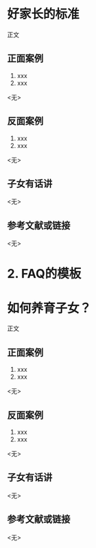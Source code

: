<!-- 这是示例模板文件。-->
<!-- 注1：每新增一个条目，都应该在对应的文件下建立一个独立的md文件，添加文件后需在README.md文件中加入引用。 -->
<!-- 注2：如md文件中包含图片（推荐使用jpeg格式），请将图片放到md文件同级的img文件夹，图片文件取名应对应图片内容，无需包含对应md文件名。如：
 - 文件夹：吃
   - img
     - 奶瓶使用姿势1.jpeg
   - 喝奶.md
     - [奶瓶使用姿势](img/引用奶瓶使用姿势1.jpeg)
-->
<!-- 注2：更新时请参考备注要求来编辑内容，并在提交前删除所有备注。内容要严谨，尽量使用严谨清晰的表述。 -->
<!-- 注3：添加条目前请先查询是否有类似或相同的条目，如有请先考虑更新或补充已有条目，避免重复。-->

<!-- 手册条目的模板 -->

<!-- 标题，使用一级标题，无需添加编号 -->
# 好家长的标准

<!-- 直接在正文添加内容，无需小标题，正文不能为空 -->
正文

<!-- 添加正面案例（不超过3个），如没有则标记为<无>占位符 -->
## 正面案例
1. xxx
2. xxx
   
<无>

<!-- 添加反面案例（不超过3个），如没有则标记<无>占位符 -->
## 反面案例
1. xxx
2. xxx
   
<无>

<!-- 来自子女的看法，如没有则标记<无>占位符 -->
<!-- 注意：这一部分意在反映子女的具体反馈，默认应该由未成年子女补充，家长一般不用填写。-->
## 子女有话讲
<无>

## 参考文献或链接
<无>

# 2. FAQ的模板

<!-- 使用一级标题，一般以疑问句方式写FAQ标题，无需添加编号，md文件名中不要包括问号或其他符号 -->
# 如何养育子女？

<!-- 直接在正文添加内容，无需小标题，不允许为空，也就是说有答案才能提交。如果只有疑问不能回答，请先去Issues页面提问 -->
正文

<!-- 添加正面案例（不超过3个），如没有则保留<无>占位符 -->
## 正面案例
1. xxx
2. xxx
   
<无>

<!-- 添加反面案例（不超过3个），如没有则标记<无>占位符 -->
## 反面案例
1. xxx
2. xxx
   
<无>

<!-- 来自子女的看法，如没有则标记<无>占位符 -->
<!-- 注意：这一部分意在反映子女的具体反馈，默认应该由未成年子女补充，或由家长收集子女的反馈来填写，家长不要根据自己的想法填写。-->
## 子女有话讲
<无>

## 参考文献或链接
<无>